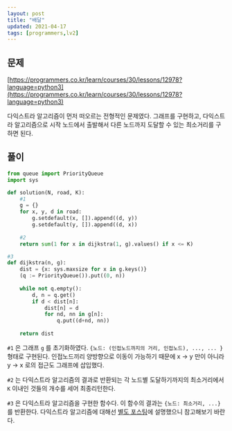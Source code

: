 ```yaml
---
layout: post
title: "배달"
updated: 2021-04-17
tags: [programmers,lv2]
---
```


## 문제

[https://programmers.co.kr/learn/courses/30/lessons/12978?language=python3](https://programmers.co.kr/learn/courses/30/lessons/12978?language=python3)

다익스트라 알고리즘이 먼저 떠오르는 전형적인 문제였다. 그래프를 구현하고, 다익스트라 알고리즘으로 시작 노드에서 출발해서 다른 노드까지 도달할 수 있는 최소거리를 구하면 된다.

## 풀이

```py
from queue import PriorityQueue
import sys

def solution(N, road, K):
    #1
    g = {}
    for x, y, d in road:
        g.setdefault(x, []).append((d, y))
        g.setdefault(y, []).append((d, x))
    
    #2
    return sum(1 for x in dijkstra(1, g).values() if x <= K)

#3
def dijkstra(n, g):
    dist = {x: sys.maxsize for x in g.keys()}
    (q := PriorityQueue()).put((0, n))
    
    while not q.empty():
        d, n = q.get()
        if d < dist[n]:
            dist[n] = d
            for nd, nn in g[n]:
                q.put((d+nd, nn))
    
    return dist
```

`#1` 은 그래프 `g` 를 초기화하였다. `{노드: (인접노드까지의 거리, 인접노드), ..., ... }` 형태로 구현된다. 인접노드끼리 양방향으로 이동이 가능하기 때문에 x -> y 만이 아니라 y -> x 로의 접근도 그래프에 삽입했다.

`#2` 는 다익스트라 알고리즘의 결과로 반환되는 각 노드별 도달하기까지의 최소거리에서 `K` 이내인 것들의 개수를 세어 최종리턴한다.

`#3` 은 다익스트라 알고리즘을 구현한 함수다. 이 함수의 결과는 `{노드: 최소거리, ...}` 를 반환한다. 다익스트라 알고리즘에 대해선 [별도 포스팅](/post/dijkstra)에 설명했으니 참고해보기 바란다. 